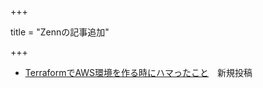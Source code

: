 +++

title = "Zennの記事追加"

+++

- [TerraformでAWS環境を作る時にハマったこと](https://zenn.dev/sakai_nako/articles/terraform-aws-stuck-on)　新規投稿
